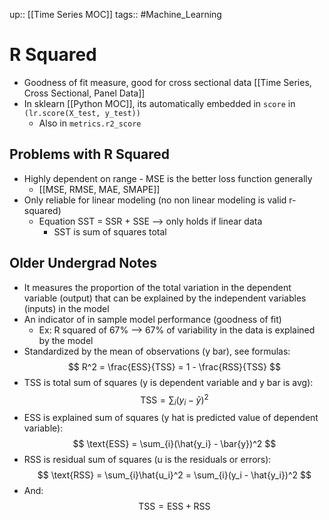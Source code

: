 up:: [[Time Series MOC]]
tags:: #Machine_Learning 
# R Squared
- Goodness of fit measure, good for cross sectional data [[Time Series, Cross Sectional, Panel Data]]
- In sklearn [[Python MOC]], its automatically embedded in `score` in `(lr.score(X_test, y_test))`
	- Also in `metrics.r2_score`
## Problems with R Squared
- Highly dependent on range - MSE is the better loss function generally
	- [[MSE, RMSE, MAE, SMAPE]]
- Only reliable for linear modeling (no non linear modeling is valid r-squared)
	- Equation SST = SSR + SSE --> only holds if linear data
		- SST is sum of squares total
## Older Undergrad Notes
- It measures the proportion of the total variation in the dependent variable (output) that can be explained by the independent variables (inputs) in the model
- An indicator of in sample model performance (goodness of fit)
	- Ex: R squared of 67% --> 67% of variability in the data is explained by the model
- Standardized by the mean of observations (y bar), see formulas:
$$ R^2 = \frac{ESS}{TSS} = 1 - \frac{RSS}{TSS} $$
- TSS is total sum of squares (y is dependent variable and y bar is avg):
$$ \text{TSS} = \sum_{i}(y_i - \bar{y})^2 $$
- ESS is explained sum of squares (y hat is predicted value of dependent variable):
$$ \text{ESS} = \sum_{i}(\hat{y_i} - \bar{y})^2 $$
- RSS is residual sum of squares (u is the residuals or errors):
$$ \text{RSS} = \sum_{i}\hat{u_i}^2 = \sum_{i}(y_i - \hat{y_i})^2 $$
- And:
$$ \text{TSS} = \text{ESS} + \text{RSS} $$
